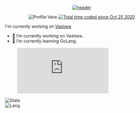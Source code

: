 <div align='center'>
  
  [![header]][home] 

  <p align="center">
      <img alt="Profile Veiw" src="https://komarev.com/ghpvc/?username=your-github-username&style=flat-square"/>
      <a href="https://wakatime.com/@ea22cbac-f1f5-4e51-a8ba-aa812b46f257">
          <img alt="Total time coded since Oct 25 2020" src="https://wakatime.com/badge/user/ea22cbac-f1f5-4e51-a8ba-aa812b46f257.svg?style=flat-square"/>
      </a>
  </p>

  <div align='left'>
      I'm currently working on
     <a href="https://github.com/TeamVastsea">Vastsea</a>
  </div>

</div>

- 🔭 I’m currently working on Vastsea.
- 🌱 I’m currently learning GoLang.

<figure><embed src="https://wakatime.com/share/@ea22cbac-f1f5-4e51-a8ba-aa812b46f257/8dfb37dd-29d4-4d73-9593-0ee5ddb3f814.svg"></embed></figure>

![Stats](https://github-readme-stats.vercel.app/api?username=SnowballXueQiu&show_icons=true&icon_color=0099CC&title_color=0099CC&)    
![Lang](https://github-readme-stats.vercel.app/api/top-langs/?username=SnowballXueQiu&layout=compact&title_color=0099CC)   

[home]: https://github.com/SnowballXueQiu
[header]: https://capsule-render.vercel.app/api?type=Waving&color=timeGradient&height=200&animation=fadeIn&section=header&text=雪球(Snowball_233)&fontSize=50
